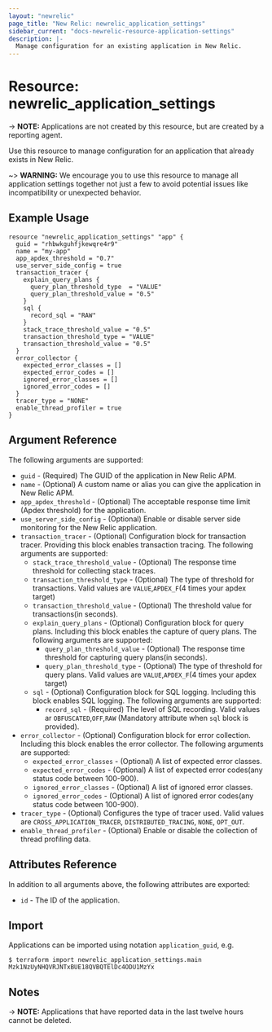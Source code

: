 ```yaml
---
layout: "newrelic"
page_title: "New Relic: newrelic_application_settings"
sidebar_current: "docs-newrelic-resource-application-settings"
description: |-
  Manage configuration for an existing application in New Relic.
---
```


# Resource: newrelic_application_settings

-> **NOTE:** Applications are not created by this resource, but are created by
a reporting agent.

Use this resource to manage configuration for an application that already
exists in New Relic.

~> **WARNING:** We encourage you to  use this resource to manage all application settings together not just a few to avoid potential issues like incompatibility or unexpected behavior.

## Example Usage

```hcl
resource "newrelic_application_settings" "app" {
  guid = "rhbwkguhfjkewqre4r9"
  name = "my-app"
  app_apdex_threshold = "0.7"
  use_server_side_config = true
  transaction_tracer {
    explain_query_plans {
      query_plan_threshold_type  = "VALUE"
      query_plan_threshold_value = "0.5"
    }
    sql {
      record_sql = "RAW"
    }
    stack_trace_threshold_value = "0.5"
    transaction_threshold_type = "VALUE"
    transaction_threshold_value = "0.5"
  }
  error_collector {
    expected_error_classes = []
    expected_error_codes = []
    ignored_error_classes = []
    ignored_error_codes = []
  }
  tracer_type = "NONE"
  enable_thread_profiler = true
}
```
## Argument Reference

The following arguments are supported:

* `guid` - (Required) The GUID of the application in New Relic APM.
* `name` - (Optional) A custom name or alias you can give the application in New Relic APM.
* `app_apdex_threshold` - (Optional) The acceptable response time limit (Apdex threshold) for the application.
* `use_server_side_config` - (Optional) Enable or disable server side monitoring for the New Relic application.
* `transaction_tracer` - (Optional) Configuration block for transaction tracer. Providing this block enables transaction tracing. The following arguments are supported:
  * `stack_trace_threshold_value` - (Optional) The response time threshold for collecting stack traces.
  * `transaction_threshold_type` - (Optional) The type of threshold for transactions. Valid values are `VALUE`,`APDEX_F`(4 times your apdex target)
  * `transaction_threshold_value` - (Optional) The threshold value for transactions(in seconds).
  * `explain_query_plans` - (Optional) Configuration block for query plans. Including this block enables the capture of query plans. The following arguments are supported:
    * `query_plan_threshold_value` - (Optional) The response time threshold for capturing query plans(in seconds).
    * `query_plan_threshold_type` - (Optional) The type of threshold for query plans. Valid values are `VALUE`,`APDEX_F`(4 times your apdex target)
  * `sql` - (Optional) Configuration block for SQL logging.  Including this block enables SQL logging. The following arguments are supported:
    * `record_sql` - (Required) The level of SQL recording. Valid values ar `OBFUSCATED`,`OFF`,`RAW` (Mandatory attribute when `sql` block is provided).
* `error_collector` - (Optional) Configuration block for error collection. Including this block enables the error collector. The following arguments are supported:
  * `expected_error_classes` - (Optional) A list of expected error classes.
  * `expected_error_codes` - (Optional) A list of expected error codes(any status code between 100-900).
  * `ignored_error_classes` - (Optional) A list of ignored error classes.
  * `ignored_error_codes` - (Optional) A list of ignored error codes(any status code between 100-900).
* `tracer_type` - (Optional) Configures the type of tracer used. Valid values are `CROSS_APPLICATION_TRACER`, `DISTRIBUTED_TRACING`, `NONE`, `OPT_OUT`.
* `enable_thread_profiler` - (Optional) Enable or disable the collection of thread profiling data.

## Attributes Reference

In addition to all arguments above, the following attributes are exported:

* `id` - The ID of the application.

## Import

Applications can be imported using notation `application_guid`, e.g.

```
$ terraform import newrelic_application_settings.main Mzk1NzUyNHQVRJNTxBUE18QVBQTElDc4ODU1MzYx
```

## Notes

-> **NOTE:** Applications that have reported data in the last twelve hours
cannot be deleted.
